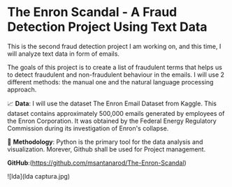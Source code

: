 # The Enron Scandal - A Fraud Detection Project Using Text Data

This is the second fraud detection project I am working on, and this time, I will analyze text data in form of emails.

The goals of this project is to create a list of fraudulent terms that helps us to detect fraudulent and non-fraudulent behaviour in the emails. I will use 2 different methods: the manual one and the natural language processing approach.

📈 **Data**: I will use the dataset The Enron Email Dataset from Kaggle.
This dataset contains approximately 500,000 emails generated by employees of the Enron Corporation. It was obtained by the Federal Energy Regulatory Commission during its investigation of Enron's collapse. 

🔬 **Methodology**: Python is the primary tool for the data analysis and visualization. Morever, Github shall be used for Project management.

**GitHub**:(https://github.com/msantanarod/The-Enron-Scandal)

![lda](lda captura.jpg)

